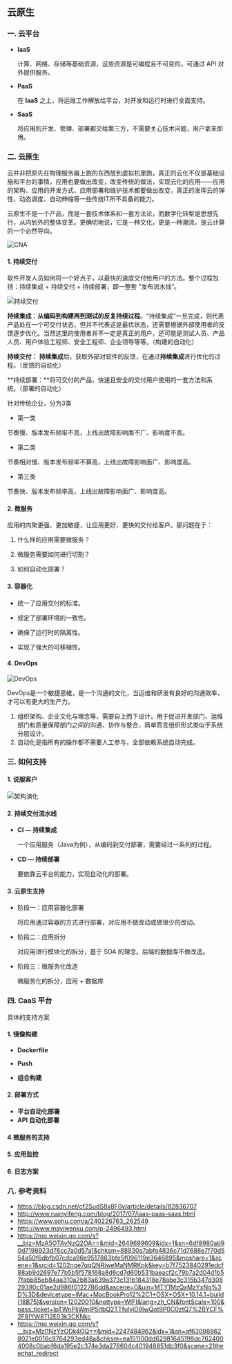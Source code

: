 ## 云原生

### 一. 云平台

- **IaaS**

  计算、网络、存储等基础资源，这些资源是可编程且不可变的，可通过 API 对外提供服务。

- **PaaS**

  在 **IaaS** 之上，将运维工作解放给平台，对开发和运行时进行全面支持。

- **SaaS**

  将应用的开发、管理、部署都交给第三方，不需要关心技术问题，用户拿来即用。

### 二. 云原生

​	云并非把原先在物理服务器上跑的东西放到虚拟机里跑，真正的云化不仅是基础设施和平台的事情，应用也要做出改变，改变传统的做法，实现云化的应用——应用的架构、应用的开发方式、应用部署和维护技术都要做出改变，真正的发挥云的弹性、动态调度、自动伸缩等一些传统IT所不具备的能力。

​	云原生不是一个产品，而是一套技术体系和一套方法论，而数字化转型是思想先行，从内到外的整体变革。更确切地说，它是一种文化，更是一种潮流，是云计算的一个必然导向。

![CNA](./images/CNA.png)

#### ​1. 持续交付

软件开发人员如何将一个好点子，以最快的速度交付给用户的方法。整个过程包括：持续集成 + 持续交付 + 持续部署，即一整套 ”发布流水线“。

![持续交付](./images/持续交付.png)

**持续集成**：**从编码到构建再到测试的反复持续过程**。“持续集成”一旦完成，则代表产品处在一个可交付状态，但并不代表这是最优状态，还需要根据外部使用者的反馈逐步优化。当然这里的使用者并不一定是真正的用户，还可能是测试人员、产品人员、用户体验工程师、安全工程师、企业领导等等。（构建的自动化）

**持续交付：** **持续集成**后，获取外部对软件的反馈，在通过**持续集成**进行优化的过程。（反馈的自动化）

**持续部署：**将可交付的产品，快速且安全的交付用户使用的一套方法和系统。（部署的自动化）

针对传统企业，分为3类

- 第一类

节奏慢、版本发布频率不高，上线出故障影响面不广、影响度不高。

- 第二类

节奏相对慢、版本发布频率不算高，上线出故障影响面广、影响度高。

- 第三类

节奏快、版本发布频率高，上线出故障影响面广、影响度高。

#### 2. 微服务

应用的内聚更强、更加敏捷，让应用更好、更快的交付给客户。那问题在于：

1. 什么样的应用需要微服务？

2. 微服务需要如何进行切割？

3. 如何自动化部署？ 


#### 3. 容器化

- 统一了应用交付的标准。

- 规定了部署环境的一致性。
- 确保了运行时的隔离性。
- 实现了强大的可移植性。

#### 4. DevOps

![DevOps](./images/DevOps.png)

DevOps是一个敏捷思維，是一个沟通的文化，当运维和研发有良好的沟通效率，才可以有更大的生产力。

1. 组织架构、企业文化与理念等，需要自上而下设计，用于促进开发部门、运维部门和质量保障部门之间的沟通、协作与整合，简单而言组织形式类似于系统分层设计。
2. 自动化是指所有的操作都不需要人工参与，全部依赖系统自动完成。

### 三. 如何支持

#### 1. 说服客户

![架构演化](./images/架构演化.png)



#### 2. 持续交付流水线

- **CI — 持续集成** 

  一个应用服务（Java为例），从编码到交付部署，需要经过一系列的过程。

  

- **CD — 持续部署**

  要依靠云平台的能力，实现自动化的部署。

  

#### 3. 云原生支持

- 阶段一：应用容器化部署

  将应用通过容器的方式进行部署，对应用不做改动或做很少的改动。

- 阶段二：应用拆分

  对应用进行模块化的拆分，基于 SOA 的理念。后端的数据库不做改造。

- 阶段三：微服务化改造

  微服务化的拆分，应用 + 数据库

### 四. CaaS 平台		

具体的支持方案

#### 1. 镜像构建

-  **Dockerfile**

-  **Push**

-  **组合构建**

#### 2. 部署方式

- **平台自动化部署**
- **API 自动化部署**

#### 4.微服务的支持



#### 5. 应用监控



#### 6. 日志方案



### 八. 参考资料

- https://blog.csdn.net/cf2SudS8x8F0v/article/details/82836707
- http://www.ruanyifeng.com/blog/2017/07/iaas-paas-saas.html
- https://www.sohu.com/a/240226763_262549
- http://www.mayiwenku.com/p-2496493.html
- https://mp.weixin.qq.com/s?__biz=MzA5OTAyNzQ2OA==&mid=2649699609&idx=1&sn=6df8980ab90d7198923d76cc7a0d57a1&chksm=88930a7abfe4836c71d7688e7f70d554a50f6dbfb07cdca96e9517883bfe5f096119e3646895&mpshare=1&scene=1&srcid=1202nqe7qqQNRiweMaNMRKpk&key=b7f7523840291edcf88ab9d2697e77b5b5f578168a8d6cd7d60b531baeacf2c79b7a2d04d1b57fabb85eb84aa310a2b83a639a373c131b184318e78abe3c315b347d30829390c01ae2d986f0122786dd&ascene=0&uin=MTY1MzQxMzYxNg%3D%3D&devicetype=iMac+MacBookPro12%2C1+OSX+OSX+10.14.1+build(18B75)&version=12020010&nettype=WIFI&lang=zh_CN&fontScale=100&pass_ticket=IpTWnPIiWmIP5ItbQ2TTfulyjD9IwQot9P0C0ztQ7%2BYCF%2F8IYW8Tl2E03k3CKNkc
- https://mp.weixin.qq.com/s?__biz=MzI1NzYzODk4OQ==&mid=2247484962&idx=1&sn=af630988628021e0016c8764293ed48a&chksm=ea151100dd62981645198dc7624004008c0babf6da195e2c374e3da276604c401946851db3f0&scene=21#wechat_redirect